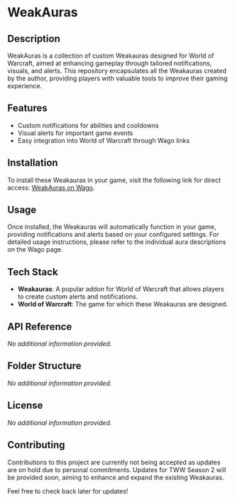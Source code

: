 # WeakAuras  
## Description  
WeakAuras is a collection of custom Weakauras designed for World of Warcraft, aimed at enhancing gameplay through tailored notifications, visuals, and alerts. This repository encapsulates all the Weakauras created by the author, providing players with valuable tools to improve their gaming experience.

## Features  
- Custom notifications for abilities and cooldowns  
- Visual alerts for important game events  
- Easy integration into World of Warcraft through Wago links  

## Installation  
To install these Weakauras in your game, visit the following link for direct access: [WeakAuras on Wago](https://wago.io/p/Synetraa). 

## Usage  
Once installed, the Weakauras will automatically function in your game, providing notifications and alerts based on your configured settings. For detailed usage instructions, please refer to the individual aura descriptions on the Wago page.

## Tech Stack  
- **Weakauras**: A popular addon for World of Warcraft that allows players to create custom alerts and notifications.  
- **World of Warcraft**: The game for which these Weakauras are designed.  

## API Reference  
_No additional information provided._

## Folder Structure  
_No additional information provided._

## License  
_No additional information provided._

## Contributing  
Contributions to this project are currently not being accepted as updates are on hold due to personal commitments. Updates for TWW Season 2 will be provided soon, aiming to enhance and expand the existing Weakauras.

Feel free to check back later for updates!
